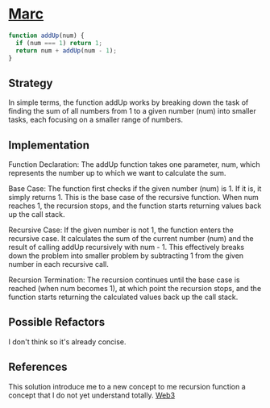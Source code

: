 # [Marc](https://edabit.com/user/6QR2QdW689ihtHjan)

```js
function addUp(num) {
  if (num === 1) return 1;
  return num + addUp(num - 1);
}
```

## Strategy

In simple terms, the function addUp works by breaking down the task of finding
the sum of all numbers from 1 to a given number (num) into smaller tasks,
each focusing on a smaller range of numbers.

## Implementation

Function Declaration: The addUp function takes one parameter, num, which
represents the number up to which we want to calculate the sum.

Base Case: The function first checks if the given number (num) is 1. If it is,
it simply returns 1.
This is the base case of the recursive function. When num reaches 1,
the recursion stops,
and the function starts returning values back up the call stack.

Recursive Case: If the given number is not 1, the function enters the recursive case.
It calculates the sum of the current number (num) and the result of
calling addUp recursively with num - 1.
This effectively breaks down the problem into smaller problem
by subtracting 1 from the given number in each recursive call.

Recursion Termination: The recursion continues until the base case is reached
(when num becomes 1), at which point the recursion stops, and the function
starts returning the calculated values back up the call stack.

## Possible Refactors

I don't think so it's already concise.

## References 

This solution introduce me to a new concept to me recursion function
a concept that I do not yet understand totally.
[Web3](https://www.w3schools.com/go/go_function_recursion.php)
